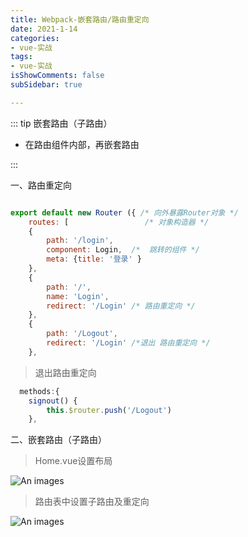 ```yaml
---
title: Webpack-嵌套路由/路由重定向
date: 2021-1-14
categories:
- vue-实战
tags:
- vue-实战
isShowComments: false
subSidebar: true

---
```


::: tip 嵌套路由（子路由）

- 在路由组件内部，再嵌套路由


:::

一、路由重定向

```js

export default new Router ({ /* 向外暴露Router对象 */
    routes: [                 /* 对象构造器 */
    {
        path: '/login',
        component: Login,  /*  跳转的组件 */
        meta: {title: '登录' }    
    },
    {
        path: '/',
        name: 'Login',
        redirect: '/Login' /* 路由重定向 */
    },  
    {
        path: '/Logout',
        redirect: '/Login' /*退出 路由重定向 */
    },
```

> 退出路由重定向

``` js
  methods:{
    signout() {
        this.$router.push('/Logout')
    },
```



二、嵌套路由（子路由）

> Home.vue设置布局

![An images](/images/178.png) 

> 路由表中设置子路由及重定向

![An images](/images/177.png) 